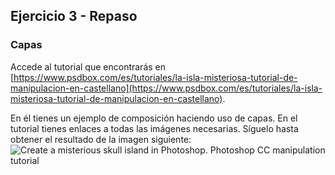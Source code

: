## Ejercicio 3 - Repaso
### Capas

Accede al tutorial que encontrarás en [https://www.psdbox.com/es/tutoriales/la-isla-misteriosa-tutorial-de-manipulacion-en-castellano](https://www.psdbox.com/es/tutoriales/la-isla-misteriosa-tutorial-de-manipulacion-en-castellano).

En él tienes un ejemplo de composición haciendo uso de capas. En el tutorial tienes enlaces a todas las imágenes necesarias. Síguelo hasta obtener el resultado de la imagen siguiente:
![Create a misterious skull island in Photoshop. Photoshop CC manipulation tutorial](https://www.psdbox.com/wp-content/uploads/2016/04/skull-island-final.jpg)


